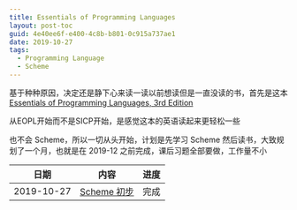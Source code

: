 ```yaml
---
title: Essentials of Programming Languages
layout: post-toc
guid: 4e40ee6f-e400-4c8b-b801-0c915a737ae1
date: 2019-10-27
tags:
  - Programming Language
  - Scheme
---
```


基于种种原因，决定还是静下心来读一读以前想读但是一直没读的书，首先是这本[Essentials of Programming Languages, 3rd Edition](https://book.douban.com/subject/3136252/)

从EOPL开始而不是SICP开始，是感觉这本的英语读起来更轻松一些

也不会 Scheme，所以一切从头开始，计划是先学习 Scheme 然后读书，大致规划了一个月，也就是在 2019-12 之前完成，课后习题全部要做，工作量不小

|日期|内容|进度|
|------|:----:|-----:|
|2019-10-27|[Scheme 初步](https://onevcat.com/2015/05/scheme/)|完成|
